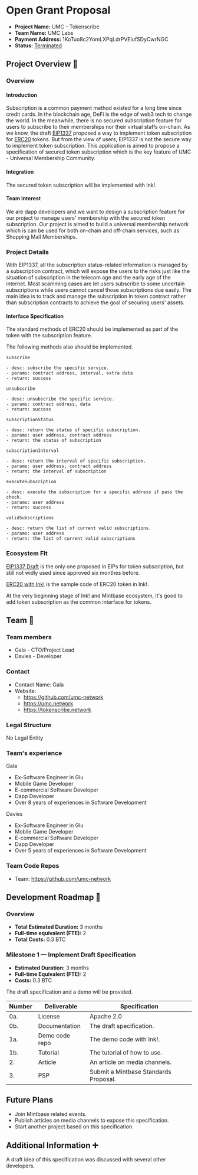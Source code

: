 # Open Grant Proposal

* **Project Name:** UMC - Tokenscribe
* **Team Name:** UMC Labs
* **Payment Address:** 1KoTuo8c2YomLXPqLdrPVEiufSDyCwrNGC
* **Status:** [Terminated](https://github.com/w3f/Open-Grants-Program/pull/179#issuecomment-874249680)

## Project Overview :page_facing_up: 

### Overview

#### Introduction

Subscription is a common payment method existed for a long time since credit cards. In the blockchain age, DeFi is the edge of web3 tech to change the world. In the meanwhile, there is no secured subscription feature for users to subscribe to their memberships nor their virtual staffs on-chain.
As we know, the draft [EIP1337](https://github.com/ethereum/EIPs/blob/master/EIPS/eip-1337.md)  proposed a way to implement token subscription for [ERC20](https://github.com/ethereum/EIPs/blob/master/EIPS/eip-20.md)  tokens. But from the view of users, EIP1337 is not the secure way to implement token subscription.
This application is aimed to propose a specification of secured token subscription which is the key feature of UMC - Universal Membership Community.

#### Integration

The secured token subscription will be implemented with Ink!.

#### Team Interest

We are dapp developers and we want to design a subscription feature for our project to manage users' membership with the secured token subscription. Our project is aimed to build a universal membership network which is can be used for both on-chain and off-chain services, such as Shopping Mall Memberships.

### Project Details 

With EIP1337, all the subscription status-related information is managed by a subscription contract, which will expose the users to the risks just like the situation of subscription in the telecom age and the early age of the internet. Most scamming cases are let users subscribe to some uncertain subscriptions while users cannot cancel those subscriptions due easily.
The main idea is to track and manage the subscription in token contract rather than subscription contracts to achieve the goal of securing users' assets. 


#### Interface Specification

The standard methods of ERC20 should be implemented as part of the token with the subscription feature.

The following methods also should be implemented.

```
subscribe

- desc: subscribe the specific service.
- params: contract address, interval, extra data
- return: success
```

```
unsubscribe

- desc: unsubscribe the specific service.
- params: contract address, data
- return: success
```

```
subscriptionStatus

- desc: return the status of specific subscription.
- params: user address, contract address
- return: the status of subscription
```

```
subscriptionInterval

- desc: return the interval of specific subscription.
- params: user address, contract address
- return: the interval of subscription
```

```
executeSubscription

- desc: execute the subscription for a specific address if pass the check.
- params: user address
- return: success
```

```
validSubscriptions

- desc: return the list of current valid subscriptions.
- params: user address
- return: the list of current valid subscriptions
```

### Ecosystem Fit 

[EIP1337 Draft](https://github.com/ethereum/EIPs/blob/master/EIPS/eip-1337.md) is the only one proposed in EIPs for token subscription, but still not widly used since approved six monthes before.

[ERC20 with Ink!](https://github.com/paritytech/ink/blob/master/examples/erc20/lib.rs) is the sample code of ERC20 token in Ink!.

At the very beginning stage of Ink! and Mintbase ecosystem, it's good to add token subscription as the common interface for tokens.

## Team :busts_in_silhouette:

### Team members

* Gala - CTO/Project Lead  
* Davies - Developer  

### Contact
- Contact Name: Gala
- Website: 
  - https://github.com/umc-network
  - https://umc.network 
  - https://tokenscribe.network

### Legal Structure 
No Legal Entity

### Team's experience

Gala   
   -  Ex-Software Engineer in Glu  
   -  Mobile Game Developer  
   -  E-commercial Software Developer
   -  Dapp Developer  
   -  Over 8 years of experiences in Software Development

Davies  
   -  Ex-Software Engineer in Glu 
   -  Mobile Game Developer  
   -  E-commercial Software Developer
   -  Dapp Developer  
   -  Over 5 years of experiences in Software Development

### Team Code Repos
* Team: https://github.com/umc-network

## Development Roadmap :nut_and_bolt: 
### Overview
* **Total Estimated Duration:** 3 months
* **Full-time equivalent (FTE):** 2
* **Total Costs:** 0.3 BTC

### Milestone 1 — Implement Draft Specification 
* **Estimated Duration:** 3 months
* **Full-time Equivalent (FTE):** 2
* **Costs:** 0.3 BTC 

The draft specification and a demo will be provided.

| Number | Deliverable | Specification |
| ------------- | ------------- | ------------- |
| 0a. | License | Apache 2.0 |
| 0b. | Documentation | The draft specification. |
| 1a. | Demo code repo | The demo code with Ink!. |
| 1b. | Tutorial | The tutorial of how to use. |
| 2. | Article | An article on media channels. |
| 3. | PSP | Submit a Mintbase Standards Proposal. |

## Future Plans

* Join Mintbase related events.  
* Publish articles on media channels to expose this specification.  
* Start another project based on this specification.  

## Additional Information :heavy_plus_sign: 

A draft idea of this specification was discussed with several other developers.
